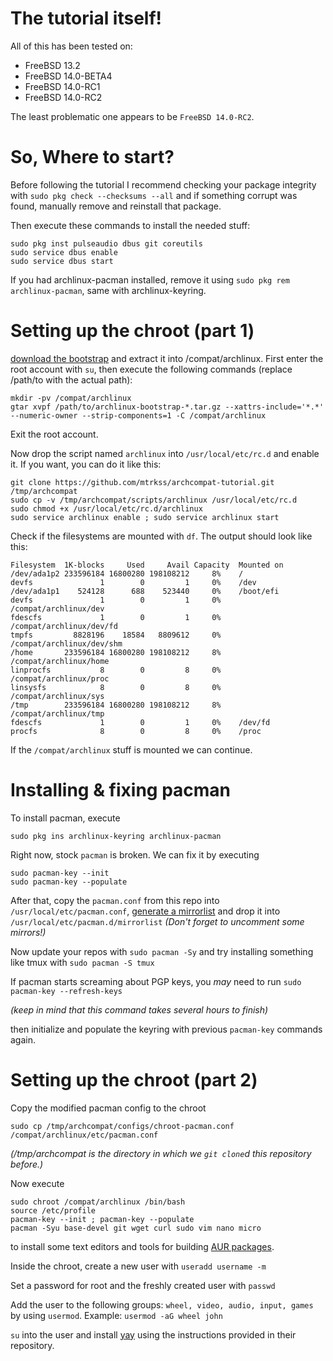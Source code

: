 # The tutorial itself!

All of this has been tested on:
- FreeBSD 13.2
- FreeBSD 14.0-BETA4
- FreeBSD 14.0-RC1
- FreeBSD 14.0-RC2

The least problematic one appears to be `FreeBSD 14.0-RC2`.
# So, Where to start?

Before following the tutorial I recommend checking your package integrity with `sudo pkg check --checksums --all` and if something corrupt was found, manually remove and reinstall that package.

Then execute these commands to install the needed stuff:
```
sudo pkg inst pulseaudio dbus git coreutils
sudo service dbus enable
sudo service dbus start 
```
If you had archlinux-pacman installed, remove it using `sudo pkg rem archlinux-pacman`,
same with archlinux-keyring.

# Setting up the chroot (part 1)
[download the bootstrap](https://geo.mirror.pkgbuild.com/iso/latest/archlinux-bootstrap-x86_64.tar.gz) and extract it into /compat/archlinux.
First enter the root account with `su`, then execute the following commands (replace /path/to with the actual path):
```
mkdir -pv /compat/archlinux
gtar xvpf /path/to/archlinux-bootstrap-*.tar.gz --xattrs-include='*.*' --numeric-owner --strip-components=1 -C /compat/archlinux
```
Exit the root account.

Now drop the script named `archlinux` into `/usr/local/etc/rc.d` and enable it.
If you want, you can do it like this:
```
git clone https://github.com/mtrkss/archcompat-tutorial.git /tmp/archcompat
sudo cp -v /tmp/archcompat/scripts/archlinux /usr/local/etc/rc.d
sudo chmod +x /usr/local/etc/rc.d/archlinux
sudo service archlinux enable ; sudo service archlinux start
```
Check if the filesystems are mounted with `df`.
The output should look like this:
```
Filesystem  1K-blocks     Used     Avail Capacity  Mounted on
/dev/ada1p2 233596184 16800280 198108212     8%    /
devfs               1        0         1     0%    /dev
/dev/ada1p1    524128      688    523440     0%    /boot/efi
devfs               1        0         1     0%    /compat/archlinux/dev
fdescfs             1        0         1     0%    /compat/archlinux/dev/fd
tmpfs         8828196    18584   8809612     0%    /compat/archlinux/dev/shm
/home       233596184 16800280 198108212     8%    /compat/archlinux/home
linprocfs           8        0         8     0%    /compat/archlinux/proc
linsysfs            8        0         8     0%    /compat/archlinux/sys
/tmp        233596184 16800280 198108212     8%    /compat/archlinux/tmp
fdescfs             1        0         1     0%    /dev/fd
procfs              8        0         8     0%    /proc
```
If the `/compat/archlinux` stuff is mounted we can continue.

# Installing & fixing pacman
To install pacman, execute
```
sudo pkg ins archlinux-keyring archlinux-pacman
```

Right now, stock `pacman` is broken. We can fix it by executing
```
sudo pacman-key --init
sudo pacman-key --populate
```
After that, copy the `pacman.conf` from this repo into `/usr/local/etc/pacman.conf`, [generate a mirrorlist](https://archlinux.org/mirrorlist) and drop it into `/usr/local/etc/pacman.d/mirrorlist` *(Don't forget to uncomment some mirrors!)*

Now update your repos with `sudo pacman -Sy` and try installing something like tmux with `sudo pacman -S tmux`

If pacman starts screaming about PGP keys, you *may* need to run `sudo pacman-key --refresh-keys` 

*(keep in mind that this command takes several hours to finish)*

then initialize and populate the keyring with previous `pacman-key` commands again.

# Setting up the chroot (part 2)
Copy the modified pacman config to the chroot
```
sudo cp /tmp/archcompat/configs/chroot-pacman.conf /compat/archlinux/etc/pacman.conf
```
*(/tmp/archcompat is the directory in which we `git clone`d this repository before.)*

Now execute
```
sudo chroot /compat/archlinux /bin/bash
source /etc/profile
pacman-key --init ; pacman-key --populate
pacman -Syu base-devel git wget curl sudo vim nano micro
```
to install some text editors and tools for building [AUR packages](https://aur.archlinux.org/).

Inside the chroot, create a new user with `useradd username -m`

Set a password for root and the freshly created user with `passwd`

Add the user to the following groups: `wheel, video, audio, input, games` by using `usermod`.
Example: `usermod -aG wheel john`

`su` into the user and
install [yay](https://github.com/Jguer/yay) using the instructions provided in their repository.
